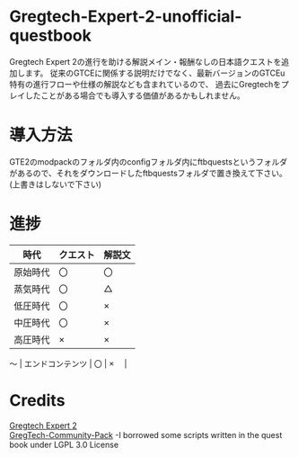 # Gregtech-Expert-2-unofficial-questbook
Gregtech Expert 2の進行を助ける解説メイン・報酬なしの日本語クエストを追加します。
従来のGTCEに関係する説明だけでなく、最新バージョンのGTCEu特有の進行フローや仕様の解説なども含まれているので、
過去にGregtechをプレイしたことがある場合でも導入する価値があるかもしれません。

# 導入方法
GTE2のmodpackのフォルダ内のconfigフォルダ内にftbquestsというフォルダがあるので、それをダウンロードしたftbquestsフォルダで置き換えて下さい。(上書きはしないで下さい)  

# 進捗
|  時代  |  クエスト |  解説文 |
| ---- | ---- | ---- |
|  原始時代  |  〇  |  〇  |
|  蒸気時代  |  〇  |  △　 |
|  低圧時代  |  〇  |  ×　 |
|  中圧時代  |  〇  |  ×　 |
|  高圧時代  |  ×  |  ×　 |
～
|  エンドコンテンツ  |  〇  |  ×　 |

# Credits
[Gregtech Expert 2](https://github.com/GTModpackTeam/gregtech-expert-2)  
[GregTech-Community-Pack](https://github.com/GregTechCEu/GregTech-Community-Pack) -I borrowed some scripts written in the quest book under LGPL 3.0 License  